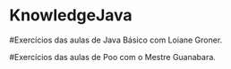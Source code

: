 # KnowledgeJava

#Exercícios das aulas de Java Básico com Loiane Groner.

#Exercícios das aulas de Poo com o Mestre Guanabara.